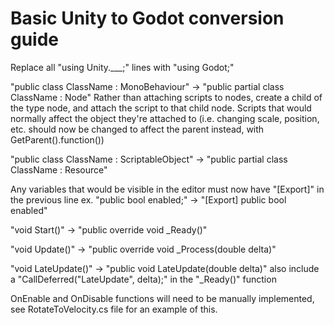 
# Basic Unity to Godot conversion guide

Replace all "using Unity.___;" lines with "using Godot;"

"public class ClassName : MonoBehaviour" -> "public partial class ClassName : Node"
Rather than attaching scripts to nodes, create a child of the type node, and attach the script to that child node.
Scripts that would normally affect the object they're attached to (i.e. changing scale, position, etc. should now be changed to affect the parent instead, with GetParent().function())

"public class ClassName : ScriptableObject" -> "public partial class ClassName : Resource"

Any variables that would be visible in the editor must now have "[Export]" in the previous line
ex.
"public bool enabled;" ->  "[Export]
                            public bool enabled"

"void Start()" -> "public override void _Ready()"

"void Update()" -> "public override void _Process(double delta)"

"void LateUpdate()" -> "public void LateUpdate(double delta)" also include a "CallDeferred("LateUpdate", delta);" in the "_Ready()" function

OnEnable and OnDisable functions will need to be manually implemented, see RotateToVelocity.cs file for an example of this.
